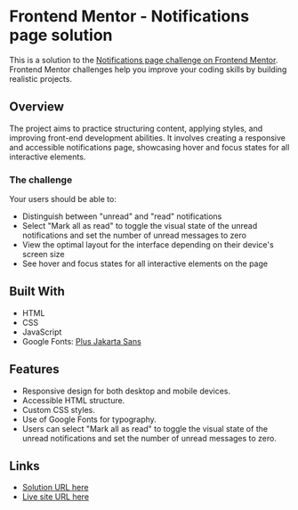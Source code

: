 # Frontend Mentor - Notifications page solution

This is a solution to the [Notifications page challenge on Frontend Mentor](https://www.frontendmentor.io/challenges/notifications-page-DqK5QAmKbC). Frontend Mentor challenges help you improve your coding skills by building realistic projects.

## Overview

The project aims to practice structuring content, applying styles, and improving front-end development abilities. It involves creating a responsive and accessible notifications page, showcasing hover and focus states for all interactive elements.

### The challenge

Your users should be able to:

- Distinguish between "unread" and "read" notifications
- Select "Mark all as read" to toggle the visual state of the unread notifications and set the number of unread messages to zero
- View the optimal layout for the interface depending on their device's screen size
- See hover and focus states for all interactive elements on the page

## Built With

- HTML
- CSS
- JavaScript
- Google Fonts: [Plus Jakarta Sans](https://fonts.google.com/specimen/Plus+Jakarta+Sans)

## Features

- Responsive design for both desktop and mobile devices.
- Accessible HTML structure.
- Custom CSS styles.
- Use of Google Fonts for typography.
- Users can select "Mark all as read" to toggle the visual state of the unread notifications and set the number of unread messages to zero.

## Links

- [Solution URL here](https://github.com/mayurDayal2000/notifications-page-main)
- [Live site URL here](https://mayurdayal2000.github.io/notifications-page-main)
